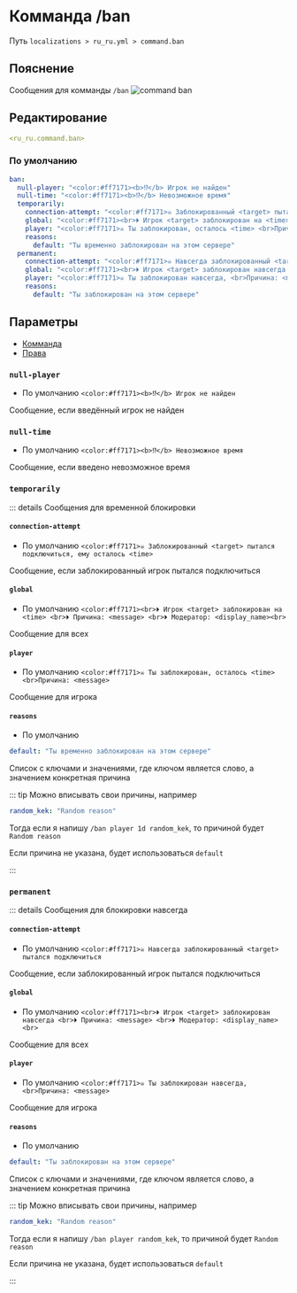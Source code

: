 # Комманда /ban
Путь `localizations > ru_ru.yml > command.ban`

## Пояснение
Сообщения для комманды `/ban`
![command ban](/commandban.png)

## Редактирование
```yaml
<ru_ru.command.ban>
```

### По умолчанию
```yaml
ban:
  null-player: "<color:#ff7171><b>⁉</b> Игрок не найден"
  null-time: "<color:#ff7171><b>⁉</b> Невозможное время"
  temporarily:
    connection-attempt: "<color:#ff7171>☠ Заблокированный <target> пытался подключиться, ему осталось <time>"
    global: "<color:#ff7171><br>⏵ Игрок <target> заблокирован на <time> <br>⏵ Причина: <message> <br>⏵ Модератор: <display_name><br>"
    player: "<color:#ff7171>☠ Ты заблокирован, осталось <time> <br>Причина: <message>"
    reasons:
      default: "Ты временно заблокирован на этом сервере"
  permanent:
    connection-attempt: "<color:#ff7171>☠ Навсегда заблокированный <target> пытался подключиться"
    global: "<color:#ff7171><br>⏵ Игрок <target> заблокирован навсегда <br>⏵ Причина: <message> <br>⏵ Модератор: <display_name><br>"
    player: "<color:#ff7171>☠ Ты заблокирован навсегда, <br>Причина: <message>"
    reasons:
      default: "Ты заблокирован на этом сервере"
```

## Параметры

- [Комманда](/ru/command/ban/)
- [Права](/ru/permission/command/ban/)

### `null-player`
- По умолчанию `<color:#ff7171><b>⁉</b> Игрок не найден`

Сообщение, если введённый игрок не найден

### `null-time`
- По умолчанию `<color:#ff7171><b>⁉</b> Невозможное время`

Сообщение, если введено невозможное время

### `temporarily`

::: details Сообщения для временной блокировки

#### `connection-attempt`
- По умолчанию `<color:#ff7171>☠ Заблокированный <target> пытался подключиться, ему осталось <time>`

Сообщение, если заблокированный игрок пытался подключиться

#### `global`
- По умолчанию `<color:#ff7171><br>⏵ Игрок <target> заблокирован на <time> <br>⏵ Причина: <message> <br>⏵ Модератор: <display_name><br>`

Сообщение для всех

#### `player`
- По умолчанию `<color:#ff7171>☠ Ты заблокирован, осталось <time> <br>Причина: <message>`

Сообщение для игрока

#### `reasons`
- По умолчанию
```yaml
default: "Ты временно заблокирован на этом сервере"
```

Список с ключами и значениями, где ключом является слово, а значением конкретная причина

::: tip Можно вписывать свои причины, например
```yaml
random_kek: "Random reason"
```
Тогда если я напишу `/ban player 1d random_kek`, то причиной будет `Random reason`

Если причина не указана, будет использоваться `default`

:::

### `permanent`

::: details Сообщения для блокировки навсегда

#### `connection-attempt`
- По умолчанию `<color:#ff7171>☠ Навсегда заблокированный <target> пытался подключиться`

Сообщение, если заблокированный игрок пытался подключиться

#### `global`
- По умолчанию `<color:#ff7171><br>⏵ Игрок <target> заблокирован навсегда <br>⏵ Причина: <message> <br>⏵ Модератор: <display_name><br>`

Сообщение для всех

#### `player`
- По умолчанию `<color:#ff7171>☠ Ты заблокирован навсегда, <br>Причина: <message>`

Сообщение для игрока

#### `reasons`
- По умолчанию
```yaml
default: "Ты заблокирован на этом сервере"
```

Список с ключами и значениями, где ключом является слово, а значением конкретная причина

::: tip Можно вписывать свои причины, например
```yaml
random_kek: "Random reason"
```
Тогда если я напишу `/ban player random_kek`, то причиной будет `Random reason`

Если причина не указана, будет использоваться `default`

:::

